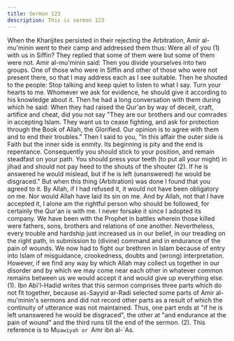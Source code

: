 ```yaml
---
title: Sermon 123
description: This is sermon 123
---
```


When the Kharijites persisted in their rejecting the Arbitration, Amir al-mu'minin went
to their camp and addressed them thus:
Were all of you (1) with us in Siffin? They replied that some of them were but some of them
were not. Amir al-mu'minin said:
Then you divide yourselves into two groups. One of those who were in Siffin and other of
those who were not present there, so that I may address each as I see suitable. Then he
shouted to the people:
Stop talking and keep quiet to listen to what I say. Turn your hearts to me. Whomever we ask
for evidence, he should give it according to his knowledge about it.
Then he had a long conversation with them during which he said:
When they had raised the Qur'an by way of deceit, craft, artifice and cheat, did you not say
"They are our brothers and our comrades in accepting Islam.
They want us to cease fighting, and ask for protection through the Book of Allah, the
Glorified. Our opinion is to agree with them and to end their troubles." Then I said to you, "In
this affair the outer side is Faith but the inner side is enmity.
Its beginning is pity and the end is repentance. Consequently you should stick to your
position, and remain steadfast on your path. You should press your teeth (to put all your
might) in jihad and should not pay heed to the shouts of the shouter (2). If he is answered he
would mislead, but if he is left (unanswered) he would be disgraced."
But when this thing (Arbitration) was done I found that you agreed to it. By Allah, if I had
refused it, it would not have been obligatory on me. Nor would Allah have laid its sin on me.
And by Allah, not that I have accepted it, I alone am the rightful person who should be
followed, for certainly the Qur'an is with me. I never forsake it since I adopted its company.
We have been with the Prophet in battles wherein those killed were fathers, sons, brothers and
relations of one another. Nevertheless, every trouble and hardship just increased us in our
belief, in our treading on the right path, in submission to (divine) command and in endurance
of the pain of wounds.
We now had to fight our brethren in Islam because of entry into Islam of misguidance,
crookedness, doubts and (wrong) interpretation. However, if we find any way by which Allah
may collect us together in our disorder and by which we may come near each other in
whatever common remains between us we would accept it and would give up everything else.
(1). Ibn Abi'l-Hadid writes that this sermon comprises three parts which do not fit together,
because as-Sayyid ar-Radi selected some parts of Amir al-mu'minin's sermons and did not
record other parts as a result of which the continuity of utterance was not maintained.
Thus, one part ends at "if he is left unanswered he would be disgraced", the other at "and
endurance at the pain of wound" and the third runs till the end of the sermon. (2). This
reference is to Mu`awiyah or `Amr ibn al-`As.